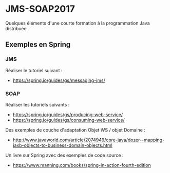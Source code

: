# JMS-SOAP2017
Quelques éléments d'une courte formation à la programmation Java distribuée


## Exemples en Spring
### JMS
Réaliser le tutoriel suivant :
- https://spring.io/guides/gs/messaging-jms/


### SOAP
Réaliser les tutoriels suivants :
- https://spring.io/guides/gs/producing-web-service/
- https://spring.io/guides/gs/consuming-web-service/

Des exemples de couche d'adaptation Objet WS / objet Domaine :
- http://www.javaworld.com/article/2074949/core-java/dozer--mapping-jaxb-objects-to-business-domain-objects.html

Un livre sur Spring avec des exemples de code source :
- https://www.manning.com/books/spring-in-action-fourth-edition

